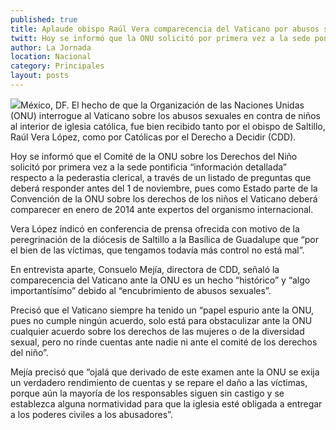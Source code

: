 ```yaml
---
published: true
title: Aplaude obispo Raúl Vera comparecencia del Vaticano por abusos sexuales
twitt: Hoy se informó que la ONU solicitó por primera vez a la sede pontificia “información detallada” respecto a la pederastia clerical. Deberá comparecer en enero de 2014 ante expertos del organismo internacional.
author: La Jornada
location: Nacional
category: Principales
layout: posts
---
```


![](http://i.imgur.com/KtfJxlNm.jpg)México, DF. El hecho de que la Organización de las Naciones Unidas (ONU) interrogue al Vaticano sobre los abusos sexuales en contra de niños al interior de iglesia católica, fue bien recibido tanto por el obispo de Saltillo, Raúl Vera López, como por Católicas por el Derecho a Decidir (CDD).

Hoy se informó que el Comité de la ONU sobre los Derechos del Niño solicitó por primera vez a la sede pontificia “información detallada” respecto a la pederastia clerical, a través de un listado de preguntas que deberá responder antes del 1 de noviembre, pues como Estado parte de la Convención de la ONU sobre los derechos de los niños el Vaticano deberá comparecer en enero de 2014 ante expertos del organismo internacional.

Vera López indicó en conferencia de prensa ofrecida con motivo de la peregrinación de la diócesis de Saltillo a la Basílica de Guadalupe que “por el bien de las víctimas, que tengamos todavía más control no está mal”.

En entrevista aparte, Consuelo Mejía, directora de CDD, señaló la comparecencia del Vaticano ante la ONU es un hecho “histórico” y “algo importantísimo” debido al “encubrimiento de abusos sexuales”.

Precisó que el Vaticano siempre ha tenido un “papel espurio ante la ONU, pues no cumple ningún acuerdo, solo está para obstaculizar ante la ONU cualquier acuerdo sobre los derechos de las mujeres o de la diversidad sexual, pero no rinde cuentas ante nadie ni ante el comité de los derechos del niño”.

Mejía precisó que “ojalá que derivado de este examen ante la ONU se exija un verdadero rendimiento de cuentas y se repare el daño a las víctimas, porque aún la mayoría de los responsables siguen sin castigo y se establezca alguna normatividad para que la iglesia esté obligada a entregar a los poderes civiles a los abusadores”.
